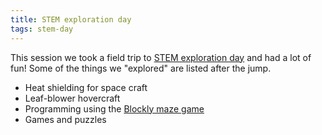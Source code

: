 ```yaml
---
title: STEM exploration day
tags: stem-day
---
```


This session we took a field trip to <a href="http://coen.boisestate.edu/STEMExploration/">STEM exploration day</a> and had a lot of fun! Some of the things we "explored" are listed after the jump.<!--more-->

<ul>
<li>Heat shielding for space craft</li>
<li>Leaf-blower hovercraft</li>
<li>Programming using the <a href="https://blockly-games.appspot.com/maze?lang=en">Blockly maze game</a></li>
<li>Games and puzzles</li>
</ul>
